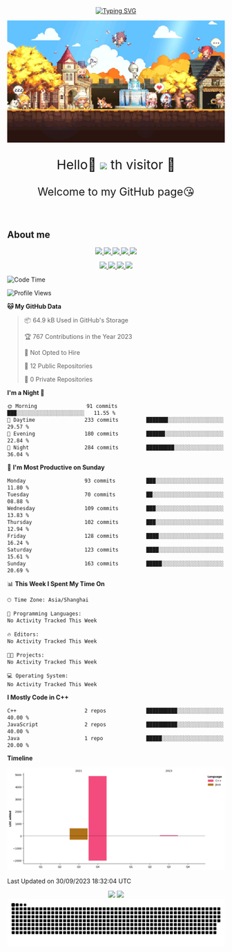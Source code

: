 <!-- 打字机  -->
<div align="center">
  <a href="https://www.cnblogs.com/sarexpine/">
    <img src="https://readme-typing-svg.demolab.com?font=Great+Vibes&size=40&pause=1000&color=008CD4&vCenter=true&width=570&height=55&lines=Some+birds+aren't+meant+to+be+caged%2C+that's+all.;Their+feathers+are+just+too+bright" alt="Typing SVG" />
  </a>
</div>

<!-- 头图 -->
![](image/image.png)

<!-- 欢迎语句 -->
<p align="center" style="font-size:30px;">Hello👋 <img src="https://profile-counter.glitch.me/MagicCD/count.svg" /> th visitor 🥰
</p>
<p align="center" style="font-size:25px">Welcome to my GitHub page😘
</p>

<br/>

<!-- 关于我 -->
## About me
<p align="center">
  <a href="https://nixos.org/"> <img src="https://img.shields.io/badge/NixOS-5277C3.svg?style=for-the-badge&logo=NixOS&logoColor=white" /> </a>
  <a href="https://www.vim.org/"> <img src="https://img.shields.io/badge/Vim-019733.svg?style=for-the-badge&logo=Vim&logoColor=white"> </a>
  <a href="https://www.docker.com/"> <img src="https://img.shields.io/badge/Docker-2496ED.svg?style=for-the-badge&logo=Docker&logoColor=white"> </a>
  <a href="https://git-scm.com"> <img src="https://img.shields.io/badge/Git-F05032.svg?style=for-the-badge&logo=Git&logoColor=white"> </a>
  <a href="https://spark.apache.org"> <img src="https://img.shields.io/badge/Spark-E25A1C.svg?style=for-the-badge&logo=apachespark&logoColor=white"> </a>
</p>
<p align="center">
  <a href="https://kubernetes.io/zh-cn/"> <img src="https://img.shields.io/badge/Kubernetes-326CE5.svg?style=for-the-badge&logo=Kubernetes&logoColor=white"> </a>
  <a href="https://www.qt.io/zh-cn"> <img src="https://img.shields.io/badge/Qt-41CD52.svg?style=for-the-badge&logo=Qt&logoColor=white"> </a>
  <a href="https://www.opengl.org/"> <img src="https://img.shields.io/badge/OpenGL-5586A4.svg?style=for-the-badge&logo=OpenGL&logoColor=white"> </a>
  <a href="https://obsidian.md/"> <img src="https://img.shields.io/badge/Obsidian-7C3AED.svg?style=for-the-badge&logo=Obsidian&logoColor=white"> </a>
</p>

<!-- Github Readme stats -->
<!--START_SECTION:waka-->
![Code Time](http://img.shields.io/badge/Code%20Time-103%20hrs%2032%20mins-blue)

![Profile Views](http://img.shields.io/badge/Profile%20Views-4-blue)

**🐱 My GitHub Data** 

> 📦 64.9 kB Used in GitHub's Storage 
 > 
> 🏆 767 Contributions in the Year 2023
 > 
> 🚫 Not Opted to Hire
 > 
> 📜 12 Public Repositories 
 > 
> 🔑 0 Private Repositories 
 > 
**I'm a Night 🦉** 

```text
🌞 Morning                91 commits          ███░░░░░░░░░░░░░░░░░░░░░░   11.55 % 
🌆 Daytime                233 commits         ███████░░░░░░░░░░░░░░░░░░   29.57 % 
🌃 Evening                180 commits         ██████░░░░░░░░░░░░░░░░░░░   22.84 % 
🌙 Night                  284 commits         █████████░░░░░░░░░░░░░░░░   36.04 % 
```
📅 **I'm Most Productive on Sunday** 

```text
Monday                   93 commits          ███░░░░░░░░░░░░░░░░░░░░░░   11.80 % 
Tuesday                  70 commits          ██░░░░░░░░░░░░░░░░░░░░░░░   08.88 % 
Wednesday                109 commits         ███░░░░░░░░░░░░░░░░░░░░░░   13.83 % 
Thursday                 102 commits         ███░░░░░░░░░░░░░░░░░░░░░░   12.94 % 
Friday                   128 commits         ████░░░░░░░░░░░░░░░░░░░░░   16.24 % 
Saturday                 123 commits         ████░░░░░░░░░░░░░░░░░░░░░   15.61 % 
Sunday                   163 commits         █████░░░░░░░░░░░░░░░░░░░░   20.69 % 
```


📊 **This Week I Spent My Time On** 

```text
🕑︎ Time Zone: Asia/Shanghai

💬 Programming Languages: 
No Activity Tracked This Week

🔥 Editors: 
No Activity Tracked This Week

🐱‍💻 Projects: 
No Activity Tracked This Week

💻 Operating System: 
No Activity Tracked This Week
```

**I Mostly Code in C++** 

```text
C++                      2 repos             ██████████░░░░░░░░░░░░░░░   40.00 % 
JavaScript               2 repos             ██████████░░░░░░░░░░░░░░░   40.00 % 
Java                     1 repo              █████░░░░░░░░░░░░░░░░░░░░   20.00 % 
```



**Timeline**

![Lines of Code chart](https://raw.githubusercontent.com/MagicCD/MagicCD/main/assets/bar_graph.png)


 Last Updated on 30/09/2023 18:32:04 UTC
<!--END_SECTION:waka-->

<div align="center">
  <img height="140px" src="https://github-readme-stats.vercel.app/api?username=MagicCD&hide_title=false&hide_border=true&show_icons=true&include_all_commits=true&line_height=21&bg_color=0,EC6C6C,FFD479,FFFC79,73FA79&theme=graywhite&locale=cn" />
  <img height="140px" src="https://github-readme-stats.vercel.app/api/top-langs/?username=MagicCD&layout=donut&theme=graywhite&bg_color=0,fDFF62,A7FA73,80d7FF&locale=cn"/>
</div>

<!-- 热力图Snake -->
<div align="center">
  <img src="https://raw.githubusercontent.com/MagicCD/MagicCD/output/github-contribution-grid-snake.svg" />
</div>

<!-- 贡献趋势图 -->
<!-- ## Contribution Grap

<div align="center">
    <img src="https://github-readme-activity-graph.vercel.app/graph?username=MagicCD&theme=github-compact" />
</div> -->
